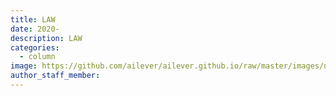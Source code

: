 ```yaml
---
title: LAW
date: 2020-
description: LAW
categories:
  - column
image: https://github.com/ailever/ailever.github.io/raw/master/images/unsplash/gray_Law.png
author_staff_member:
---
```


